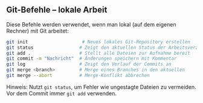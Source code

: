 ## Git-Befehle – **lokale Arbeit**

Diese Befehle werden verwendet, wenn man lokal (auf dem eigenen Rechner) mit Git arbeitet:

```bash
git init                    # Neues lokales Git-Repository erstellen
git status                 # Zeigt den aktuellen Status der Arbeitsverzeichnisse
git add .                  # Stellt alle Dateien zur Aufnahme bereit
git commit -m "Nachricht"  # Änderungen speichern mit Kommentar
git log                    # Zeigt den Verlauf der Commits an
git merge <branch>         # Merge eines Branches in den aktuellen
git merge --abort          # Merge-Konflikt abbrechen
```

Hinweis: Nutzt `git status`, um Fehler wie ungestagte Dateien zu vermeiden. Vor dem Commit immer `git add` verwenden.

